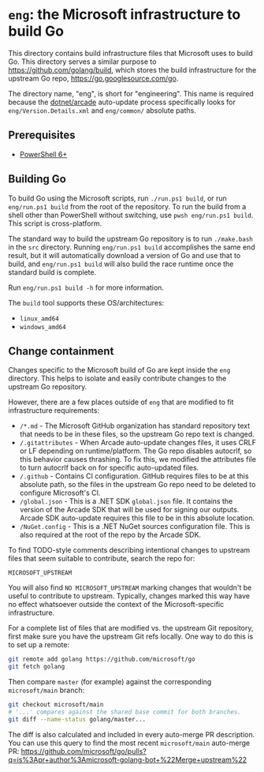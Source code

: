 # `eng`: the Microsoft infrastructure to build Go

This directory contains build infrastructure files that Microsoft uses to build
Go. This directory serves a similar purpose to https://github.com/golang/build,
which stores the build infrastructure for the upstream Go repo,
https://go.googlesource.com/go.

The directory name, "eng", is short for "engineering". This name is required
because the [dotnet/arcade](https://github.com/dotnet/arcade) auto-update
process specifically looks for `eng/Version.Details.xml` and `eng/common/`
absolute paths.

## Prerequisites

* [PowerShell 6+](https://docs.microsoft.com/en-us/powershell/scripting/install/installing-powershell)

## Building Go

To build Go using the Microsoft scripts, run `./run.ps1 build`, or run
`eng/run.ps1 build` from the root of the repository. To run the build from a
shell other than PowerShell without switching, use `pwsh eng/run.ps1 build`.
This script is cross-platform.

The standard way to build the upstream Go repository is to run `./make.bash` in
the `src` directory. Running `eng/run.ps1 build` accomplishes the same end
result, but it will automatically download a version of Go and use that to
build, and `eng/run.ps1 build` will also build the race runtime once the
standard build is complete.

Run `eng/run.ps1 build -h` for more information.

The `build` tool supports these OS/architectures:
* `linux_amd64`
* `windows_amd64`

## Change containment

Changes specific to the Microsoft build of Go are kept inside the `eng`
directory. This helps to isolate and easily contribute changes to the upstream
Go repository.

However, there are a few places outside of `eng` that are modified to fit
infrastructure requirements:

* `/*.md` - The Microsoft GitHub organization has standard repository text that
  needs to be in these files, so the upstream Go repo text is changed.
* `/.gitattributes` - When Arcade auto-update changes files, it uses CRLF or LF
  depending on runtime/platform. The Go repo disables autocrlf, so this behavior
  causes thrashing. To fix this, we modified the attributes file to turn
  autocrlf back on for specific auto-updated files.
* `/.github` - Contains CI configuration. GitHub requires files to be at this
  absolute path, so the files in the upstream Go repo need to be deleted to
  configure Microsoft's CI.
* `/global.json` - This is a .NET SDK `global.json` file. It contains the
  version of the Arcade SDK that will be used for signing our outputs. Arcade
  SDK auto-update requires this file to be in this absolute location.
* `/NuGet.config` - This is a .NET NuGet sources configuration file. This is
  also required at the root of the repo by the Arcade SDK.

To find TODO-style comments describing intentional changes to upstream files
that seem suitable to contribute, search the repo for:

```
MICROSOFT_UPSTREAM
```

You will also find `NO MICROSOFT_UPSTREAM` marking changes that wouldn't be
useful to contribute to upstream. Typically, changes marked this way have no
effect whatsoever outside the context of the Microsoft-specific infrastructure.

For a complete list of files that are modified vs. the upstream Git repository,
first make sure you have the upstream Git refs locally. One way to do this is to
set up a remote:

```sh
git remote add golang https://github.com/microsoft/go
git fetch golang
```

Then compare `master` (for example) against the corresponding `microsoft/main`
branch:

```sh
git checkout microsoft/main
# '...' compares against the shared base commit for both branches.
git diff --name-status golang/master...
```

The diff is also calculated and included in every auto-merge PR description. You
can use this query to find the most recent `microsoft/main` auto-merge PR:
<https://github.com/microsoft/go/pulls?q=is%3Apr+author%3Amicrosoft-golang-bot+%22Merge+upstream%22>
